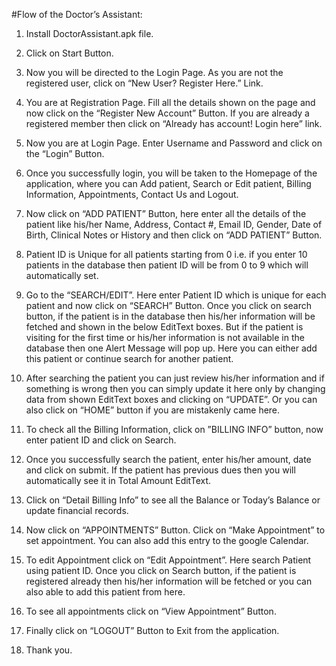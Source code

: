 
#Flow of the Doctor’s Assistant:

1.	Install DoctorAssistant.apk file.

2.	Click on Start Button.

3.	Now you will be directed to the Login Page. As you are not the registered user, click on “New User? Register Here.” Link.

4.	You are at Registration Page. Fill all the details shown on the page and now click on the “Register New Account” Button. If you are already a registered member then click on “Already has account! Login here” link. 

5.	Now you are at Login Page. Enter Username and Password and click on the “Login” Button.

6.	Once you successfully login, you will be taken to the Homepage of the application, where you can Add patient, Search or Edit patient, Billing Information, Appointments, Contact Us and Logout.

7.	Now click on “ADD PATIENT” Button, here enter all the details of the patient like his/her Name, Address, Contact #, Email ID, Gender, Date of Birth, Clinical Notes or History and then click on “ADD PATIENT” Button.

8.	Patient ID is Unique for all patients starting from 0 i.e. if you enter 10 patients in the database then patient ID will be from 0 to 9 which will automatically set.

9.	Go to the “SEARCH/EDIT”. Here enter Patient ID which is unique for each patient and now click on “SEARCH” Button. Once you click on search button, if the patient is in the database then his/her information will be fetched and shown in the below EditText boxes. But if the patient is visiting for the first time or his/her information is not available in the database then one Alert Message will pop up. Here you can either add this patient or continue search for another patient.

10.	After searching the patient you can just review his/her information and if something is wrong then you can simply update it here only by changing data from shown EditText boxes and clicking on “UPDATE”. Or you can also click on “HOME” button if you are mistakenly came here.

11.	To check all the Billing Information, click on ”BILLING INFO” button, now enter patient ID and click on Search.

12.	 Once you successfully search the patient, enter his/her amount, date and click on submit. If the patient has previous dues then you will automatically see it in Total Amount EditText.

13.	Click on “Detail Billing Info” to see all the Balance or Today’s Balance or update financial records.

14.	Now click on “APPOINTMENTS” Button. Click on “Make Appointment” to set appointment. You can also add this entry to the google Calendar.

15.	To edit Appointment click on “Edit Appointment”. Here search Patient using patient ID. Once you click on Search button, if the patient is registered already then his/her information will be fetched or you can also able to add this patient from here.

16.	To see all appointments click on “View Appointment” Button.

17.	Finally click on “LOGOUT” Button to Exit from the application.

18.	Thank you. 



